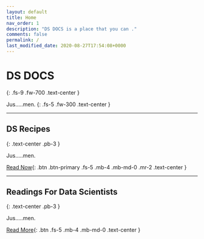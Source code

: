 ```yaml
---
layout: default
title: Home
nav_order: 1
description: "DS DOCS is a place that you can ."
comments: false
permalink: /
last_modified_date: 2020-08-27T17:54:08+0000
---
```


# DS DOCS
{: .fs-9 .fw-700 .text-center }

Jus.....men.
{: .fs-5 .fw-300 .text-center }

---

## DS Recipes
{: .text-center .pb-3 }

Jus.....men.

[Read Now](/docs/ds-recipes){: .btn .btn-primary .fs-5 .mb-4 .mb-md-0 .mr-2 .text-center }

---

## Readings For Data Scientists
{: .text-center .pb-3 }

Jus.....men.

[Read More](/docs/readings){: .btn .fs-5 .mb-4 .mb-md-0 .text-center }

